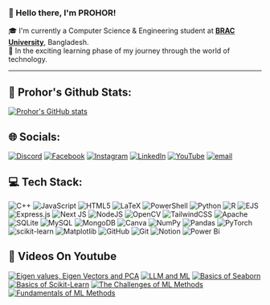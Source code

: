 ### 👋 Hello there, I'm PROHOR!

🎓 I'm currently a Computer Science & Engineering student at **[BRAC University](https://www.bracu.ac.bd/)**, Bangladesh.  
🚀 In the exciting learning phase of my journey through the world of technology.

---
## 📑 Prohor's Github Stats:
[![Prohor's GitHub stats](https://github-readme-stats.vercel.app/api?username=Prohor67&show_icons=true&theme=radical)](https://github.com/anuraghazra/github-readme-stats)


## 🌐 Socials:
[![Discord](https://img.shields.io/badge/Discord-%237289DA.svg?logo=discord&logoColor=white)](https://discord.gg/Prohor#3997) [![Facebook](https://img.shields.io/badge/Facebook-%231877F2.svg?logo=Facebook&logoColor=white)]((https://www.facebook.com/profile.php?id=61557415031735)) [![Instagram](https://img.shields.io/badge/Instagram-%23E4405F.svg?logo=Instagram&logoColor=white)](https://instagram.com/been_prohor) [![LinkedIn](https://img.shields.io/badge/LinkedIn-%230077B5.svg?logo=linkedin&logoColor=white)](www.linkedin.com/in/md-sybeen-abrar-prohor-241aa3241) [![YouTube](https://img.shields.io/badge/YouTube-%23FF0000.svg?logo=YouTube&logoColor=white)](https://www.youtube.com/@md.sybeenabrarprohor1302) [![email](https://img.shields.io/badge/Email-D14836?logo=gmail&logoColor=white)](mailto:sybeenabrarprohor@gmail.com) 

## 💻 Tech Stack:
![C++](https://img.shields.io/badge/c++-%2300599C.svg?style=for-the-badge&logo=c%2B%2B&logoColor=white) ![JavaScript](https://img.shields.io/badge/javascript-%23323330.svg?style=for-the-badge&logo=javascript&logoColor=%23F7DF1E) ![HTML5](https://img.shields.io/badge/html5-%23E34F26.svg?style=for-the-badge&logo=html5&logoColor=white) ![LaTeX](https://img.shields.io/badge/latex-%23008080.svg?style=for-the-badge&logo=latex&logoColor=white) ![PowerShell](https://img.shields.io/badge/PowerShell-%235391FE.svg?style=for-the-badge&logo=powershell&logoColor=white) ![Python](https://img.shields.io/badge/python-3670A0?style=for-the-badge&logo=python&logoColor=ffdd54) ![R](https://img.shields.io/badge/r-%23276DC3.svg?style=for-the-badge&logo=r&logoColor=white) ![EJS](https://img.shields.io/badge/ejs-%23B4CA65.svg?style=for-the-badge&logo=ejs&logoColor=black) ![Express.js](https://img.shields.io/badge/express.js-%23404d59.svg?style=for-the-badge&logo=express&logoColor=%2361DAFB) ![Next JS](https://img.shields.io/badge/Next-black?style=for-the-badge&logo=next.js&logoColor=white) ![NodeJS](https://img.shields.io/badge/node.js-6DA55F?style=for-the-badge&logo=node.js&logoColor=white) ![OpenCV](https://img.shields.io/badge/opencv-%23white.svg?style=for-the-badge&logo=opencv&logoColor=white) ![TailwindCSS](https://img.shields.io/badge/tailwindcss-%2338B2AC.svg?style=for-the-badge&logo=tailwind-css&logoColor=white) ![Apache](https://img.shields.io/badge/apache-%23D42029.svg?style=for-the-badge&logo=apache&logoColor=white) ![SQLite](https://img.shields.io/badge/sqlite-%2307405e.svg?style=for-the-badge&logo=sqlite&logoColor=white) ![MySQL](https://img.shields.io/badge/mysql-4479A1.svg?style=for-the-badge&logo=mysql&logoColor=white) ![MongoDB](https://img.shields.io/badge/MongoDB-%234ea94b.svg?style=for-the-badge&logo=mongodb&logoColor=white) ![Canva](https://img.shields.io/badge/Canva-%2300C4CC.svg?style=for-the-badge&logo=Canva&logoColor=white) ![NumPy](https://img.shields.io/badge/numpy-%23013243.svg?style=for-the-badge&logo=numpy&logoColor=white) ![Pandas](https://img.shields.io/badge/pandas-%23150458.svg?style=for-the-badge&logo=pandas&logoColor=white) ![PyTorch](https://img.shields.io/badge/PyTorch-%23EE4C2C.svg?style=for-the-badge&logo=PyTorch&logoColor=white) ![scikit-learn](https://img.shields.io/badge/scikit--learn-%23F7931E.svg?style=for-the-badge&logo=scikit-learn&logoColor=white) ![Matplotlib](https://img.shields.io/badge/Matplotlib-%23ffffff.svg?style=for-the-badge&logo=Matplotlib&logoColor=black) ![GitHub](https://img.shields.io/badge/github-%23121011.svg?style=for-the-badge&logo=github&logoColor=white) ![Git](https://img.shields.io/badge/git-%23F05033.svg?style=for-the-badge&logo=git&logoColor=white) ![Notion](https://img.shields.io/badge/Notion-%23000000.svg?style=for-the-badge&logo=notion&logoColor=white) ![Power Bi](https://img.shields.io/badge/power_bi-F2C811?style=for-the-badge&logo=powerbi&logoColor=black)


## 🎥 Videos On Youtube
<!-- BEGIN YOUTUBE-CARDS -->
[![Eigen values, Eigen Vectors and PCA](https://ytcards.demolab.com/?id=Saej5zYmoas&title=Eigen+values%2C+Eigen+Vectors+and+PCA&lang=en&timestamp=1740940172&background_color=%230d1117&title_color=%23ffffff&stats_color=%23dedede&max_title_lines=1&width=250&border_radius=5 "Eigen values, Eigen Vectors and PCA")](https://www.youtube.com/watch?v=Saej5zYmoas)
[![LLM and ML](https://ytcards.demolab.com/?id=VpLKc5n8_K8&title=LLM+and+ML&lang=en&timestamp=1724507074&background_color=%230d1117&title_color=%23ffffff&stats_color=%23dedede&max_title_lines=1&width=250&border_radius=5 "LLM and ML")](https://www.youtube.com/watch?v=VpLKc5n8_K8)
[![Basics of Seaborn](https://ytcards.demolab.com/?id=z-PYqtLtdq8&title=Basics+of+Seaborn&lang=en&timestamp=1721111120&background_color=%230d1117&title_color=%23ffffff&stats_color=%23dedede&max_title_lines=1&width=250&border_radius=5 "Basics of Seaborn")](https://www.youtube.com/watch?v=z-PYqtLtdq8)
[![Basics of Scikit-Learn](https://ytcards.demolab.com/?id=pB-CYbixPQI&title=Basics+of+Scikit-Learn&lang=en&timestamp=1720888384&background_color=%230d1117&title_color=%23ffffff&stats_color=%23dedede&max_title_lines=1&width=250&border_radius=5 "Basics of Scikit-Learn")](https://www.youtube.com/watch?v=pB-CYbixPQI)
[![The Challenges of ML Methods](https://ytcards.demolab.com/?id=gRt4vbt94NE&title=The+Challenges+of+ML+Methods&lang=en&timestamp=1720874736&background_color=%230d1117&title_color=%23ffffff&stats_color=%23dedede&max_title_lines=1&width=250&border_radius=5 "Pandas basics 03[")](https://www.youtube.com/watch?v=ByR1F8utrMY)
[![Fundamentals of ML Methods](https://ytcards.demolab.com/?id=joXMmO8BpYs&title=Fundamentals+of+ML+Methods&lang=en&timestamp=1720857520&background_color=%230d1117&title_color=%23ffffff&stats_color=%23dedede&max_title_lines=1&width=250&border_radius=5 "Pandas Basics 02")](https://www.youtube.com/watch?v=AyeWOJkrY00)
<!-- END YOUTUBE-CARDS -->
